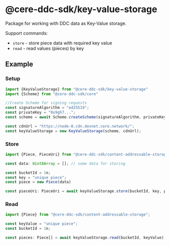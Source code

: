# @cere-ddc-sdk/key-value-storage

Package for working with DDC data as Key-Value storage.

Support commands:
- `store` - store piece data with required key value
- `read` - read values (pieces) by key

## Example

### Setup

```typescript
import {KeyValueStorage} from "@cere-ddc-sdk/key-value-storage"
import {Scheme} from "@cere-ddc-sdk/core"

//Create Scheme for signing requests
const signatureAlgorithm = "ed25519";
const privateKey = "0x9gh7...";
const scheme = await Scheme.createScheme(signatureAlgorithm, privateKey);

const cdnUrl = "https://node-0.cdn.devnet.cere.network/";
const keyValueStorage = new KeyValueStorage(scheme, cdnUrl);
```

### Store

```typescript
import {Piece, PieceUri} from "@cere-ddc-sdk/content-addressable-storage";

const data: Uint8Array = []; // some data for storing

const bucketId = 1n;
const key = "unique piece";
const piece = new Piece(data)

const pieceUri: PieceUri = await keyValueStorage.store(bucketId, key, piece);
```

### Read

```typescript
import {Piece} from "@cere-ddc-sdk/content-addressable-storage";

const keyValue = "unique piece";
const bucketId = 1n;

const pieces: Piece[] = await keyValueStorage.read(bucketId, keyValue);
```

